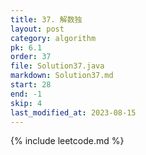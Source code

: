 ```yaml
---
title: 37. 解数独
layout: post
category: algorithm
pk: 6.1
order: 37
file: Solution37.java
markdown: Solution37.md
start: 28
end: -1
skip: 4
last_modified_at: 2023-08-15
---
```


{% include leetcode.md %}